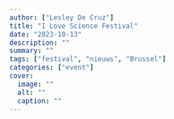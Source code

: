 ```yaml
---
author: ["Lesley De Cruz"]
title: "I Love Science Festival"
date: "2023-10-13"
description: ""
summary: ""
tags: ["festival", "nieuws", "Brussel"]
categories: ["event"]
cover:
  image: ""
  alt: ""
  caption: ""
---
```

